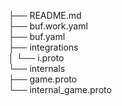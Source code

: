 ├── README.md                
├── buf.work.yaml            
├── buf.yaml                 
├── integrations           
│   └── i.proto             
└── internals               
    ├── game.proto           
    └── internal_game.proto  

